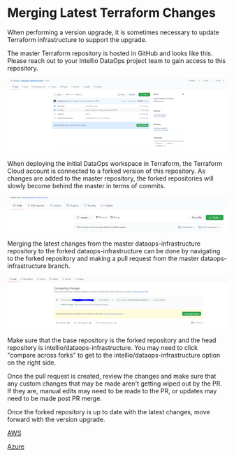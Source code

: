 # Merging Latest Terraform Changes

When performing a version upgrade, it is sometimes necessary to update Terraform infrastructure to support the upgrade. 

The master Terraform repository is hosted in GitHub and looks like this. Please reach out to your Intellio DataOps project team to gain access to this repository.

![](../../.gitbook/assets/image%20%28361%29.png)

When deploying the initial DataOps workspace in Terraform, the Terraform Cloud account is connected to a forked version of this repository. As changes are added to the master repository, the forked repositories will slowly become behind the master in terms of commits.

![](../../.gitbook/assets/image%20%28363%29.png)

Merging the latest changes from the master dataops-infrastructure repository to the forked dataops-infrastructure can be done by navigating to the forked repository and making a pull request from the master dataops-infrastructure branch.

![](../../.gitbook/assets/image%20%28360%29.png)

Make sure that the base repository is the forked repository and the head repository is intellio/dataops-infrastructure. You may need to click "compare across forks" to get to the intellio/dataops-infrastructure option on the right side.

Once the pull request is created, review the changes and make sure that any custom changes that may be made aren't getting wiped out by the PR. If they are, manual edits may need to be made to the PR, or updates may need to be made post PR merge.

Once the forked repository is up to date with the latest changes, move forward with the version upgrade.

[AWS](deployment-to-amazon-web-services/new-version-upgrade-process-terraform.md) 

[Azure](deployment-to-microsoft-azure/new-version-upgrade-process.md)

